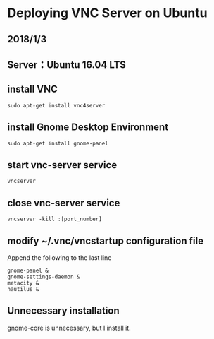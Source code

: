 # Deploying VNC Server on Ubuntu
## 2018/1/3
## Server：Ubuntu 16.04 LTS

## install VNC

    sudo apt-get install vnc4server

## install Gnome Desktop Environment

    sudo apt-get install gnome-panel
    
## start vnc-server service

    vncserver
    
## close vnc-server service
    
    vncserver -kill :[port_number]

## modify ~/.vnc/vncstartup configuration file

Append the following to the last line

```Shell
gnome-panel &
gnome-settings-daemon &
metacity &
nautilus &
```

## Unnecessary installation
 
 gnome-core is unnecessary, but I install it.